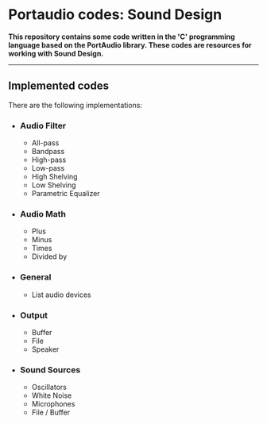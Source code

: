 # Portaudio codes: Sound Design

**This repository contains some code written in the 'C' programming language based on the PortAudio library. These codes are resources for working with Sound Design.**

-------------

## Implemented codes

There are the following implementations:

* ###  Audio Filter
    * All-pass
    * Bandpass
    * High-pass
    * Low-pass
    * High Shelving
    * Low Shelving
    * Parametric Equalizer

* ### Audio Math
    * Plus
    * Minus
    * Times
    * Divided by

* ### General
    * List audio devices

* ### Output
    * Buffer
    * File
    * Speaker

* ### Sound Sources
    * Oscillators
    * White Noise
    * Microphones
    * File / Buffer
